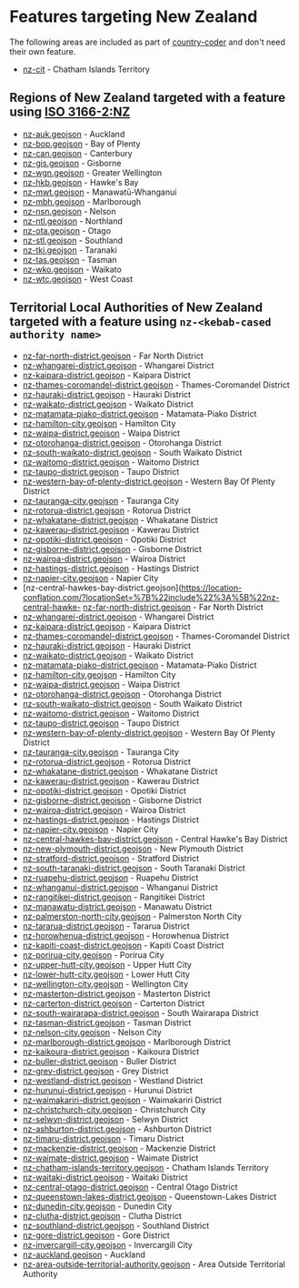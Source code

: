 # Features targeting New Zealand

The following areas are included as part of [country-coder](https://github.com/rapideditor/country-coder) and don't need their own feature.

- [nz-cit](https://location-conflation.com/?locationSet=%7B%22include%22%3A%5B%22nz-cit%22%5D%7D&referrer=nsi) - Chatham Islands Territory

## Regions of New Zealand targeted with a feature using [ISO 3166-2:NZ](https://en.wikipedia.org/wiki/ISO_3166-2:NZ)

- [nz-auk.geojson](https://location-conflation.com/?locationSet=%7B%22include%22%3A%5B%22nz-auk.geojson%22%5D%7D&referrer=nsi) - Auckland
- [nz-bop.geojson](https://location-conflation.com/?locationSet=%7B%22include%22%3A%5B%22nz-bop.geojson%22%5D%7D&referrer=nsi) - Bay of Plenty
- [nz-can.geojson](https://location-conflation.com/?locationSet=%7B%22include%22%3A%5B%22nz-can.geojson%22%5D%7D&referrer=nsi) - Canterbury
- [nz-gis.geojson](https://location-conflation.com/?locationSet=%7B%22include%22%3A%5B%22nz-gis.geojson%22%5D%7D&referrer=nsi) - Gisborne
- [nz-wgn.geojson](https://location-conflation.com/?locationSet=%7B%22include%22%3A%5B%22nz-wgn.geojson%22%5D%7D&referrer=nsi) - Greater Wellington
- [nz-hkb.geojson](https://location-conflation.com/?locationSet=%7B%22include%22%3A%5B%22nz-hkb.geojson%22%5D%7D&referrer=nsi) - Hawke's Bay
- [nz-mwt.geojson](https://location-conflation.com/?locationSet=%7B%22include%22%3A%5B%22nz-mwt.geojson%22%5D%7D&referrer=nsi) - Manawatū-Whanganui
- [nz-mbh.geojson](https://location-conflation.com/?locationSet=%7B%22include%22%3A%5B%22nz-mbh.geojson%22%5D%7D&referrer=nsi) - Marlborough
- [nz-nsn.geojson](https://location-conflation.com/?locationSet=%7B%22include%22%3A%5B%22nz-nsn.geojson%22%5D%7D&referrer=nsi) - Nelson
- [nz-ntl.geojson](https://location-conflation.com/?locationSet=%7B%22include%22%3A%5B%22nz-ntl.geojson%22%5D%7D&referrer=nsi) - Northland
- [nz-ota.geojson](https://location-conflation.com/?locationSet=%7B%22include%22%3A%5B%22nz-ota.geojson%22%5D%7D&referrer=nsi) - Otago
- [nz-stl.geojson](https://location-conflation.com/?locationSet=%7B%22include%22%3A%5B%22nz-stl.geojson%22%5D%7D&referrer=nsi) - Southland
- [nz-tki.geojson](https://location-conflation.com/?locationSet=%7B%22include%22%3A%5B%22nz-tki.geojson%22%5D%7D&referrer=nsi) - Taranaki
- [nz-tas.geojson](https://location-conflation.com/?locationSet=%7B%22include%22%3A%5B%22nz-tas.geojson%22%5D%7D&referrer=nsi) - Tasman
- [nz-wko.geojson](https://location-conflation.com/?locationSet=%7B%22include%22%3A%5B%22nz-wko.geojson%22%5D%7D&referrer=nsi) - Waikato
- [nz-wtc.geojson](https://location-conflation.com/?locationSet=%7B%22include%22%3A%5B%22nz-wtc.geojson%22%5D%7D&referrer=nsi) - West Coast

## Territorial Local Authorities of New Zealand targeted with a feature using `nz-<kebab-cased authority name>`

- [nz-far-north-district.geojson](https://location-conflation.com/?locationSet=%7B%22include%22%3A%5B%22nz-far-north-district.geojson%22%5D%7D&referrer=nsi) - Far North District
- [nz-whangarei-district.geojson](https://location-conflation.com/?locationSet=%7B%22include%22%3A%5B%22nz-whangarei-district.geojson%22%5D%7D&referrer=nsi) - Whangarei District
- [nz-kaipara-district.geojson](https://location-conflation.com/?locationSet=%7B%22include%22%3A%5B%22nz-kaipara-district.geojson%22%5D%7D&referrer=nsi) - Kaipara District
- [nz-thames-coromandel-district.geojson](https://location-conflation.com/?locationSet=%7B%22include%22%3A%5B%22nz-thames-coromandel-district.geojson%22%5D%7D&referrer=nsi) - Thames-Coromandel District
- [nz-hauraki-district.geojson](https://location-conflation.com/?locationSet=%7B%22include%22%3A%5B%22nz-hauraki-district.geojson%22%5D%7D&referrer=nsi) - Hauraki District
- [nz-waikato-district.geojson](https://location-conflation.com/?locationSet=%7B%22include%22%3A%5B%22nz-waikato-district.geojson%22%5D%7D&referrer=nsi) - Waikato District
- [nz-matamata-piako-district.geojson](https://location-conflation.com/?locationSet=%7B%22include%22%3A%5B%22nz-matamata-piako-district.geojson%22%5D%7D&referrer=nsi) - Matamata-Piako District
- [nz-hamilton-city.geojson](https://location-conflation.com/?locationSet=%7B%22include%22%3A%5B%22nz-hamilton-city.geojson%22%5D%7D&referrer=nsi) - Hamilton City
- [nz-waipa-district.geojson](https://location-conflation.com/?locationSet=%7B%22include%22%3A%5B%22nz-waipa-district.geojson%22%5D%7D&referrer=nsi) - Waipa District
- [nz-otorohanga-district.geojson](https://location-conflation.com/?locationSet=%7B%22include%22%3A%5B%22nz-otorohanga-district.geojson%22%5D%7D&referrer=nsi) - Otorohanga District
- [nz-south-waikato-district.geojson](https://location-conflation.com/?locationSet=%7B%22include%22%3A%5B%22nz-south-waikato-district.geojson%22%5D%7D&referrer=nsi) - South Waikato District
- [nz-waitomo-district.geojson](https://location-conflation.com/?locationSet=%7B%22include%22%3A%5B%22nz-waitomo-district.geojson%22%5D%7D&referrer=nsi) - Waitomo District
- [nz-taupo-district.geojson](https://location-conflation.com/?locationSet=%7B%22include%22%3A%5B%22nz-taupo-district.geojson%22%5D%7D&referrer=nsi) - Taupo District
- [nz-western-bay-of-plenty-district.geojson](https://location-conflation.com/?locationSet=%7B%22include%22%3A%5B%22nz-western-bay-of-plenty-district.geojson%22%5D%7D&referrer=nsi) - Western Bay Of Plenty District
- [nz-tauranga-city.geojson](https://location-conflation.com/?locationSet=%7B%22include%22%3A%5B%22nz-tauranga-city.geojson%22%5D%7D&referrer=nsi) - Tauranga City
- [nz-rotorua-district.geojson](https://location-conflation.com/?locationSet=%7B%22include%22%3A%5B%22nz-rotorua-district.geojson%22%5D%7D&referrer=nsi) - Rotorua District
- [nz-whakatane-district.geojson](https://location-conflation.com/?locationSet=%7B%22include%22%3A%5B%22nz-whakatane-district.geojson%22%5D%7D&referrer=nsi) - Whakatane District
- [nz-kawerau-district.geojson](https://location-conflation.com/?locationSet=%7B%22include%22%3A%5B%22nz-kawerau-district.geojson%22%5D%7D&referrer=nsi) - Kawerau District
- [nz-opotiki-district.geojson](https://location-conflation.com/?locationSet=%7B%22include%22%3A%5B%22nz-opotiki-district.geojson%22%5D%7D&referrer=nsi) - Opotiki District
- [nz-gisborne-district.geojson](https://location-conflation.com/?locationSet=%7B%22include%22%3A%5B%22nz-gisborne-district.geojson%22%5D%7D&referrer=nsi) - Gisborne District
- [nz-wairoa-district.geojson](https://location-conflation.com/?locationSet=%7B%22include%22%3A%5B%22nz-wairoa-district.geojson%22%5D%7D&referrer=nsi) - Wairoa District
- [nz-hastings-district.geojson](https://location-conflation.com/?locationSet=%7B%22include%22%3A%5B%22nz-hastings-district.geojson%22%5D%7D&referrer=nsi) - Hastings District
- [nz-napier-city.geojson](https://location-conflation.com/?locationSet=%7B%22include%22%3A%5B%22nz-napier-city.geojson%22%5D%7D&referrer=nsi) - Napier City
- [nz-central-hawkes-bay-district.geojson](https://location-conflation.com/?locationSet=%7B%22include%22%3A%5B%22nz-central-hawke- [nz-far-north-district.geojson](https://location-conflation.com/?locationSet=%7B%22include%22%3A%5B%22nz-far-north-district.geojson%22%5D%7D&referrer=nsi) - Far North District
- [nz-whangarei-district.geojson](https://location-conflation.com/?locationSet=%7B%22include%22%3A%5B%22nz-whangarei-district.geojson%22%5D%7D&referrer=nsi) - Whangarei District
- [nz-kaipara-district.geojson](https://location-conflation.com/?locationSet=%7B%22include%22%3A%5B%22nz-kaipara-district.geojson%22%5D%7D&referrer=nsi) - Kaipara District
- [nz-thames-coromandel-district.geojson](https://location-conflation.com/?locationSet=%7B%22include%22%3A%5B%22nz-thames-coromandel-district.geojson%22%5D%7D&referrer=nsi) - Thames-Coromandel District
- [nz-hauraki-district.geojson](https://location-conflation.com/?locationSet=%7B%22include%22%3A%5B%22nz-hauraki-district.geojson%22%5D%7D&referrer=nsi) - Hauraki District
- [nz-waikato-district.geojson](https://location-conflation.com/?locationSet=%7B%22include%22%3A%5B%22nz-waikato-district.geojson%22%5D%7D&referrer=nsi) - Waikato District
- [nz-matamata-piako-district.geojson](https://location-conflation.com/?locationSet=%7B%22include%22%3A%5B%22nz-matamata-piako-district.geojson%22%5D%7D&referrer=nsi) - Matamata-Piako District
- [nz-hamilton-city.geojson](https://location-conflation.com/?locationSet=%7B%22include%22%3A%5B%22nz-hamilton-city.geojson%22%5D%7D&referrer=nsi) - Hamilton City
- [nz-waipa-district.geojson](https://location-conflation.com/?locationSet=%7B%22include%22%3A%5B%22nz-waipa-district.geojson%22%5D%7D&referrer=nsi) - Waipa District
- [nz-otorohanga-district.geojson](https://location-conflation.com/?locationSet=%7B%22include%22%3A%5B%22nz-otorohanga-district.geojson%22%5D%7D&referrer=nsi) - Otorohanga District
- [nz-south-waikato-district.geojson](https://location-conflation.com/?locationSet=%7B%22include%22%3A%5B%22nz-south-waikato-district.geojson%22%5D%7D&referrer=nsi) - South Waikato District
- [nz-waitomo-district.geojson](https://location-conflation.com/?locationSet=%7B%22include%22%3A%5B%22nz-waitomo-district.geojson%22%5D%7D&referrer=nsi) - Waitomo District
- [nz-taupo-district.geojson](https://location-conflation.com/?locationSet=%7B%22include%22%3A%5B%22nz-taupo-district.geojson%22%5D%7D&referrer=nsi) - Taupo District
- [nz-western-bay-of-plenty-district.geojson](https://location-conflation.com/?locationSet=%7B%22include%22%3A%5B%22nz-western-bay-of-plenty-district.geojson%22%5D%7D&referrer=nsi) - Western Bay Of Plenty District
- [nz-tauranga-city.geojson](https://location-conflation.com/?locationSet=%7B%22include%22%3A%5B%22nz-tauranga-city.geojson%22%5D%7D&referrer=nsi) - Tauranga City
- [nz-rotorua-district.geojson](https://location-conflation.com/?locationSet=%7B%22include%22%3A%5B%22nz-rotorua-district.geojson%22%5D%7D&referrer=nsi) - Rotorua District
- [nz-whakatane-district.geojson](https://location-conflation.com/?locationSet=%7B%22include%22%3A%5B%22nz-whakatane-district.geojson%22%5D%7D&referrer=nsi) - Whakatane District
- [nz-kawerau-district.geojson](https://location-conflation.com/?locationSet=%7B%22include%22%3A%5B%22nz-kawerau-district.geojson%22%5D%7D&referrer=nsi) - Kawerau District
- [nz-opotiki-district.geojson](https://location-conflation.com/?locationSet=%7B%22include%22%3A%5B%22nz-opotiki-district.geojson%22%5D%7D&referrer=nsi) - Opotiki District
- [nz-gisborne-district.geojson](https://location-conflation.com/?locationSet=%7B%22include%22%3A%5B%22nz-gisborne-district.geojson%22%5D%7D&referrer=nsi) - Gisborne District
- [nz-wairoa-district.geojson](https://location-conflation.com/?locationSet=%7B%22include%22%3A%5B%22nz-wairoa-district.geojson%22%5D%7D&referrer=nsi) - Wairoa District
- [nz-hastings-district.geojson](https://location-conflation.com/?locationSet=%7B%22include%22%3A%5B%22nz-hastings-district.geojson%22%5D%7D&referrer=nsi) - Hastings District
- [nz-napier-city.geojson](https://location-conflation.com/?locationSet=%7B%22include%22%3A%5B%22nz-napier-city.geojson%22%5D%7D&referrer=nsi) - Napier City
- [nz-central-hawkes-bay-district.geojson](https://location-conflation.com/?locationSet=%7B%22include%22%3A%5B%22nz-central-hawkes-bay-district.geojson%22%5D%7D&referrer=nsi) - Central Hawke's Bay District
- [nz-new-plymouth-district.geojson](https://location-conflation.com/?locationSet=%7B%22include%22%3A%5B%22nz-new-plymouth-district.geojson%22%5D%7D&referrer=nsi) - New Plymouth District
- [nz-stratford-district.geojson](https://location-conflation.com/?locationSet=%7B%22include%22%3A%5B%22nz-stratford-district.geojson%22%5D%7D&referrer=nsi) - Stratford District
- [nz-south-taranaki-district.geojson](https://location-conflation.com/?locationSet=%7B%22include%22%3A%5B%22nz-south-taranaki-district.geojson%22%5D%7D&referrer=nsi) - South Taranaki District
- [nz-ruapehu-district.geojson](https://location-conflation.com/?locationSet=%7B%22include%22%3A%5B%22nz-ruapehu-district.geojson%22%5D%7D&referrer=nsi) - Ruapehu District
- [nz-whanganui-district.geojson](https://location-conflation.com/?locationSet=%7B%22include%22%3A%5B%22nz-whanganui-district.geojson%22%5D%7D&referrer=nsi) - Whanganui District
- [nz-rangitikei-district.geojson](https://location-conflation.com/?locationSet=%7B%22include%22%3A%5B%22nz-rangitikei-district.geojson%22%5D%7D&referrer=nsi) - Rangitikei District
- [nz-manawatu-district.geojson](https://location-conflation.com/?locationSet=%7B%22include%22%3A%5B%22nz-manawatu-district.geojson%22%5D%7D&referrer=nsi) - Manawatu District
- [nz-palmerston-north-city.geojson](https://location-conflation.com/?locationSet=%7B%22include%22%3A%5B%22nz-palmerston-north-city.geojson%22%5D%7D&referrer=nsi) - Palmerston North City
- [nz-tararua-district.geojson](https://location-conflation.com/?locationSet=%7B%22include%22%3A%5B%22nz-tararua-district.geojson%22%5D%7D&referrer=nsi) - Tararua District
- [nz-horowhenua-district.geojson](https://location-conflation.com/?locationSet=%7B%22include%22%3A%5B%22nz-horowhenua-district.geojson%22%5D%7D&referrer=nsi) - Horowhenua District
- [nz-kapiti-coast-district.geojson](https://location-conflation.com/?locationSet=%7B%22include%22%3A%5B%22nz-kapiti-coast-district.geojson%22%5D%7D&referrer=nsi) - Kapiti Coast District
- [nz-porirua-city.geojson](https://location-conflation.com/?locationSet=%7B%22include%22%3A%5B%22nz-porirua-city.geojson%22%5D%7D&referrer=nsi) - Porirua City
- [nz-upper-hutt-city.geojson](https://location-conflation.com/?locationSet=%7B%22include%22%3A%5B%22nz-upper-hutt-city.geojson%22%5D%7D&referrer=nsi) - Upper Hutt City
- [nz-lower-hutt-city.geojson](https://location-conflation.com/?locationSet=%7B%22include%22%3A%5B%22nz-lower-hutt-city.geojson%22%5D%7D&referrer=nsi) - Lower Hutt City
- [nz-wellington-city.geojson](https://location-conflation.com/?locationSet=%7B%22include%22%3A%5B%22nz-wellington-city.geojson%22%5D%7D&referrer=nsi) - Wellington City
- [nz-masterton-district.geojson](https://location-conflation.com/?locationSet=%7B%22include%22%3A%5B%22nz-masterton-district.geojson%22%5D%7D&referrer=nsi) - Masterton District
- [nz-carterton-district.geojson](https://location-conflation.com/?locationSet=%7B%22include%22%3A%5B%22nz-carterton-district.geojson%22%5D%7D&referrer=nsi) - Carterton District
- [nz-south-wairarapa-district.geojson](https://location-conflation.com/?locationSet=%7B%22include%22%3A%5B%22nz-south-wairarapa-district.geojson%22%5D%7D&referrer=nsi) - South Wairarapa District
- [nz-tasman-district.geojson](https://location-conflation.com/?locationSet=%7B%22include%22%3A%5B%22nz-tasman-district.geojson%22%5D%7D&referrer=nsi) - Tasman District
- [nz-nelson-city.geojson](https://location-conflation.com/?locationSet=%7B%22include%22%3A%5B%22nz-nelson-city.geojson%22%5D%7D&referrer=nsi) - Nelson City
- [nz-marlborough-district.geojson](https://location-conflation.com/?locationSet=%7B%22include%22%3A%5B%22nz-marlborough-district.geojson%22%5D%7D&referrer=nsi) - Marlborough District
- [nz-kaikoura-district.geojson](https://location-conflation.com/?locationSet=%7B%22include%22%3A%5B%22nz-kaikoura-district.geojson%22%5D%7D&referrer=nsi) - Kaikoura District
- [nz-buller-district.geojson](https://location-conflation.com/?locationSet=%7B%22include%22%3A%5B%22nz-buller-district.geojson%22%5D%7D&referrer=nsi) - Buller District
- [nz-grey-district.geojson](https://location-conflation.com/?locationSet=%7B%22include%22%3A%5B%22nz-grey-district.geojson%22%5D%7D&referrer=nsi) - Grey District
- [nz-westland-district.geojson](https://location-conflation.com/?locationSet=%7B%22include%22%3A%5B%22nz-westland-district.geojson%22%5D%7D&referrer=nsi) - Westland District
- [nz-hurunui-district.geojson](https://location-conflation.com/?locationSet=%7B%22include%22%3A%5B%22nz-hurunui-district.geojson%22%5D%7D&referrer=nsi) - Hurunui District
- [nz-waimakariri-district.geojson](https://location-conflation.com/?locationSet=%7B%22include%22%3A%5B%22nz-waimakariri-district.geojson%22%5D%7D&referrer=nsi) - Waimakariri District
- [nz-christchurch-city.geojson](https://location-conflation.com/?locationSet=%7B%22include%22%3A%5B%22nz-christchurch-city.geojson%22%5D%7D&referrer=nsi) - Christchurch City
- [nz-selwyn-district.geojson](https://location-conflation.com/?locationSet=%7B%22include%22%3A%5B%22nz-selwyn-district.geojson%22%5D%7D&referrer=nsi) - Selwyn District
- [nz-ashburton-district.geojson](https://location-conflation.com/?locationSet=%7B%22include%22%3A%5B%22nz-ashburton-district.geojson%22%5D%7D&referrer=nsi) - Ashburton District
- [nz-timaru-district.geojson](https://location-conflation.com/?locationSet=%7B%22include%22%3A%5B%22nz-timaru-district.geojson%22%5D%7D&referrer=nsi) - Timaru District
- [nz-mackenzie-district.geojson](https://location-conflation.com/?locationSet=%7B%22include%22%3A%5B%22nz-mackenzie-district.geojson%22%5D%7D&referrer=nsi) - Mackenzie District
- [nz-waimate-district.geojson](https://location-conflation.com/?locationSet=%7B%22include%22%3A%5B%22nz-waimate-district.geojson%22%5D%7D&referrer=nsi) - Waimate District
- [nz-chatham-islands-territory.geojson](https://location-conflation.com/?locationSet=%7B%22include%22%3A%5B%22nz-chatham-islands-territory.geojson%22%5D%7D&referrer=nsi) - Chatham Islands Territory
- [nz-waitaki-district.geojson](https://location-conflation.com/?locationSet=%7B%22include%22%3A%5B%22nz-waitaki-district.geojson%22%5D%7D&referrer=nsi) - Waitaki District
- [nz-central-otago-district.geojson](https://location-conflation.com/?locationSet=%7B%22include%22%3A%5B%22nz-central-otago-district.geojson%22%5D%7D&referrer=nsi) - Central Otago District
- [nz-queenstown-lakes-district.geojson](https://location-conflation.com/?locationSet=%7B%22include%22%3A%5B%22nz-queenstown-lakes-district.geojson%22%5D%7D&referrer=nsi) - Queenstown-Lakes District
- [nz-dunedin-city.geojson](https://location-conflation.com/?locationSet=%7B%22include%22%3A%5B%22nz-dunedin-city.geojson%22%5D%7D&referrer=nsi) - Dunedin City
- [nz-clutha-district.geojson](https://location-conflation.com/?locationSet=%7B%22include%22%3A%5B%22nz-clutha-district.geojson%22%5D%7D&referrer=nsi) - Clutha District
- [nz-southland-district.geojson](https://location-conflation.com/?locationSet=%7B%22include%22%3A%5B%22nz-southland-district.geojson%22%5D%7D&referrer=nsi) - Southland District
- [nz-gore-district.geojson](https://location-conflation.com/?locationSet=%7B%22include%22%3A%5B%22nz-gore-district.geojson%22%5D%7D&referrer=nsi) - Gore District
- [nz-invercargill-city.geojson](https://location-conflation.com/?locationSet=%7B%22include%22%3A%5B%22nz-invercargill-city.geojson%22%5D%7D&referrer=nsi) - Invercargill City
- [nz-auckland.geojson](https://location-conflation.com/?locationSet=%7B%22include%22%3A%5B%22nz-auckland.geojson%22%5D%7D&referrer=nsi) - Auckland
- [nz-area-outside-territorial-authority.geojson](https://location-conflation.com/?locationSet=%7B%22include%22%3A%5B%22nz-area-outside-territorial-authority.geojson%22%5D%7D&referrer=nsi) - Area Outside Territorial Authority

